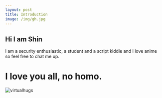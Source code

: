 ```yaml
---
layout: post
title: Introduction
image: /img/gh.jpg
---
```

## Hi I am Shin
I am a security enthusiastic, a student and a script kiddie and I love anime so feel free to chat me up.
# I love you all, no homo.

<img src="https://media1.tenor.com/images/24ac13447f9409d41c1aecb923aedf81/tenor.gif?itemid=3972670" alt="virtualhugs" style="float: center;"/>
